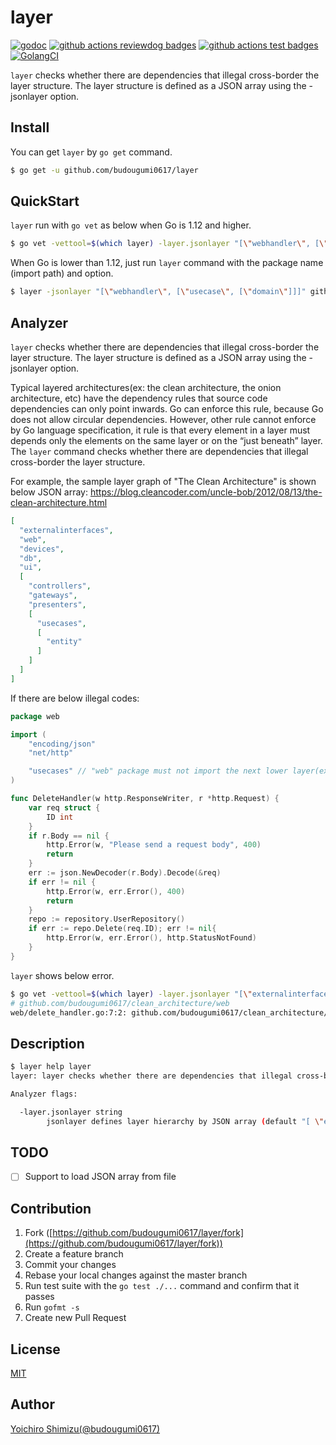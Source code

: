 # layer
[![godoc](https://godoc.org/github.com/budougumi0617/layer?status.svg)][godoc]
[![github actions reviewdog badges](https://github.com/budougumi0617/layer/workflows/reviewdog/badge.svg)][actions_reviwdog]
[![github actions test badges](https://github.com/budougumi0617/layer/workflows/test/badge.svg)][actions_test]
[![GolangCI](https://golangci.com/badges/github.com/budougumi0617/layer.svg)][golangci]

[godoc]:https://godoc.org/github.com/budougumi0617/layer
[actions_reviwdog]:https://github.com/budougumi0617/layer/actions?workflow=reviewdog
[actions_test]:https://github.com/budougumi0617/layer/actions?workflow=test
[golangci]:https://golangci.com/r/github.com/budougumi0617/layer

`layer` checks whether there are dependencies that illegal cross-border the layer structure. The layer structure is defined as a JSON array using the -jsonlayer option.

## Install

You can get `layer` by `go get` command.

```bash
$ go get -u github.com/budougumi0617/layer
```

## QuickStart

`layer` run with `go vet` as below when Go is 1.12 and higher.

```bash
$ go vet -vettool=$(which layer) -layer.jsonlayer "[\"webhandler\", [\"usecase\", [\"domain\"]]]" github.com/path/to/target/pacakge
```

When Go is lower than 1.12, just run `layer` command with the package name (import path) and option.

```bash
$ layer -jsonlayer "[\"webhandler\", [\"usecase\", [\"domain\"]]]" github.com/path/to/target/pacakge
```

## Analyzer

`layer` checks whether there are dependencies that illegal cross-border the layer structure. The layer structure is defined as a JSON array using the -jsonlayer option.

Typical layered architectures(ex: the clean architecture, the onion architecture, etc) have the dependency rules that source code dependencies can only point inwards. Go can enforce this rule, because Go does not allow circular dependencies.
However, other rule cannot enforce by Go language specification, it rule is that every element in a layer must depends only the elements on the same layer or on the “just beneath” layer.
The `layer` command checks whether there are dependencies that illegal cross-border the layer structure.

For example, the sample layer graph of "The Clean Architecture" is shown below JSON array:
https://blog.cleancoder.com/uncle-bob/2012/08/13/the-clean-architecture.html
```json
[
  "externalinterfaces",
  "web",
  "devices",
  "db",
  "ui",
  [
    "controllers",
    "gateways",
    "presenters",
    [
      "usecases",
      [
        "entity"
      ]
    ]
  ]
]
```

If there are below illegal codes:

```go
package web

import (
	"encoding/json"
	"net/http"

	"usecases" // "web" package must not import the next lower layer(ex: controllers).
)

func DeleteHandler(w http.ResponseWriter, r *http.Request) {
	var req struct {
		ID int
	}
	if r.Body == nil {
		http.Error(w, "Please send a request body", 400)
		return
	}
	err := json.NewDecoder(r.Body).Decode(&req)
	if err != nil {
		http.Error(w, err.Error(), 400)
		return
	}
	repo := repository.UserRepository()
	if err := repo.Delete(req.ID); err != nil{
		http.Error(w, err.Error(), http.StatusNotFound)
	}
}
```

`layer` shows below error.
```bash
$ go vet -vettool=$(which layer) -layer.jsonlayer "[\"externalinterfaces\", \"web\", \"devices\", \"db\", \"ui\", [ \"controllers\", \"gateways\", \"presenters\", [ \"usecases\", [ \"entity\" ] ] ] ]" ./...
# github.com/budougumi0617/clean_architecture/web
web/delete_handler.go:7:2: github.com/budougumi0617/clean_architecture/web must not include "github.com/budougumi0617/clean_architecture/usecases"
```

## Description
```bash
$ layer help layer
layer: layer checks whether there are dependencies that illegal cross-border the layer structure. The layer structure is defined as a JSON array using the -jsonlayer option.

Analyzer flags:

  -layer.jsonlayer string
        jsonlayer defines layer hierarchy by JSON array (default "[ \"external\",\"db\",\"ui\", [ \"controllers\", [ \"usecases\", [ \"entity\" ] ] ] ]")
```

## TODO
- [ ] Support to load JSON array from file

## Contribution
1. Fork ([https://github.com/budougumi0617/layer/fork](https://github.com/budougumi0617/layer/fork))
2. Create a feature branch
3. Commit your changes
4. Rebase your local changes against the master branch
5. Run test suite with the `go test ./...` command and confirm that it passes
6. Run `gofmt -s`
7. Create new Pull Request

## License

[MIT](https://github.com/budougumi0617/layer/blob/master/LICENSE)

## Author
[Yoichiro Shimizu(@budougumi0617)](https://github.com/budougumi0617)

